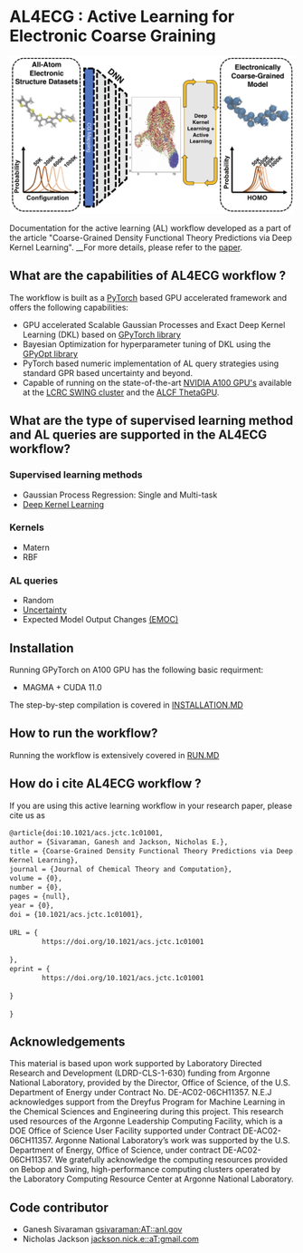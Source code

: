# AL4ECG : Active Learning for Electronic Coarse Graining 

<img src='./IMG/AL4ECG.png' alt='AL4ECG.'></img>

Documentation for the active learning (AL) workflow developed as a part of the article "Coarse-Grained Density Functional Theory Predictions via Deep Kernel Learning". 
__For more details, please refer to the [paper](https://pubs.acs.org/doi/full/10.1021/acs.jctc.1c01001).



## What are the capabilities of AL4ECG workflow ?

The workflow is built as a [PyTorch](https://pytorch.org) based GPU accelerated framework and offers the following capabilities:

* GPU accelerated Scalable Gaussian Processes and Exact Deep Kernel Learning (DKL) based on [GPyTorch library](https://gpytorch.ai)
* Bayesian Optimization for hyperparameter tuning of  DKL using the [GPyOpt library](https://github.com/SheffieldML/GPyOpt)
* PyTorch based numeric implementation of AL query strategies using standard GPR based uncertainty and beyond.
* Capable of running on the state-of-the-art [NVIDIA A100 GPU's](https://www.nvidia.com/en-us/data-center/a100/) available at the [LCRC SWING cluster](https://www.lcrc.anl.gov/systems/resources/swing/) and the [ALCF ThetaGPU](https://www.alcf.anl.gov/support-center/theta/theta-thetagpu-overview#theta-gpu).


## What are the type of  supervised learning method  and  AL queries are supported in the  AL4ECG workflow?

###  Supervised learning methods
* Gaussian Process Regression: Single and Multi-task
* [Deep Kernel Learning](http://proceedings.mlr.press/v51/wilson16.html) 

### Kernels
* Matern 
* RBF

### AL queries
* Random 
* [Uncertainty](https://link.springer.com/article/10.1007/s11263-009-0268-3) 
* Expected Model Output Changes [(EMOC)](https://link.springer.com/chapter/10.1007/978-3-319-10593-2_37)

## Installation 

Running GPyTorch on A100 GPU has the following basic requirment:

* MAGMA + CUDA 11.0


The step-by-step compilation is covered in [INSTALLATION.MD](https://github.com/TheJacksonLab/ECG_ActiveLearning/blob/main/INSTALLATION.MD)


## How to run the workflow?

Running the workflow is extensively covered in [RUN.MD](https://github.com/TheJacksonLab/ECG_ActiveLearning/blob/main/RUN.MD)

## How do i cite AL4ECG workflow ?

If you are using this active learning workflow  in your research paper, please cite us as
```
@article{doi:10.1021/acs.jctc.1c01001,
author = {Sivaraman, Ganesh and Jackson, Nicholas E.},
title = {Coarse-Grained Density Functional Theory Predictions via Deep Kernel Learning},
journal = {Journal of Chemical Theory and Computation},
volume = {0},
number = {0},
pages = {null},
year = {0},
doi = {10.1021/acs.jctc.1c01001},

URL = { 
        https://doi.org/10.1021/acs.jctc.1c01001
    
},
eprint = { 
        https://doi.org/10.1021/acs.jctc.1c01001
    
}

}
```

## Acknowledgements
This material is based upon work supported by Laboratory Directed Research and Development (LDRD-CLS-1-630) funding from Argonne National Laboratory, provided by the Director, Office of Science, of the U.S. Department of Energy under Contract No. DE-AC02-06CH11357. N.E.J acknowledges support from the Dreyfus Program for Machine Learning in the Chemical Sciences and Engineering during this project. This research used resources of the Argonne Leadership Computing Facility, which is a DOE Office of Science User Facility supported under Contract DE-AC02-06CH11357. Argonne National Laboratory’s work was supported by the U.S. Department of Energy, Office of Science, under contract DE-AC02-06CH11357.  We gratefully acknowledge the computing resources provided on Bebop and  Swing,  high-performance computing clusters operated by the Laboratory Computing Resource Center at Argonne National Laboratory.

## Code contributor
* Ganesh Sivaraman <gsivaraman:AT::anl.gov>
* Nicholas Jackson <jackson.nick.e::aT:gmail.com>
